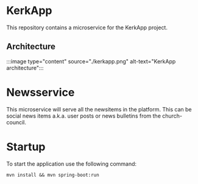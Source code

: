 # KerkApp
This repository contains a microservice for the KerkApp project.

## Architecture
:::image type="content" source="./kerkapp.png" alt-text="KerkApp architecture":::

# Newsservice
This microservice will serve  all the newsitems in the platform. This can be social news items a.k.a. user posts or news bulletins from the church-council.

# Startup
To start the application use the following command:

`mvn install && mvn spring-boot:run`
